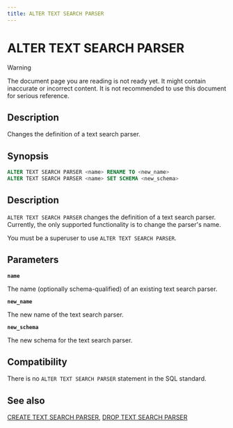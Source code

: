 ```yaml
---
title: ALTER TEXT SEARCH PARSER
---
```


# ALTER TEXT SEARCH PARSER

> [!WARNING]
> The document page you are reading is not ready yet. It might contain inaccurate or incorrect content. It is not recommended to use this document for serious reference.

## Description

Changes the definition of a text search parser.

## Synopsis

```sql
ALTER TEXT SEARCH PARSER <name> RENAME TO <new_name>
ALTER TEXT SEARCH PARSER <name> SET SCHEMA <new_schema>
```

## Description

`ALTER TEXT SEARCH PARSER` changes the definition of a text search parser. Currently, the only supported functionality is to change the parser's name.

You must be a superuser to use `ALTER TEXT SEARCH PARSER`.

## Parameters

**`name`**

The name (optionally schema-qualified) of an existing text search parser.

**`new_name`**

The new name of the text search parser.

**`new_schema`**

The new schema for the text search parser.

## Compatibility

There is no `ALTER TEXT SEARCH PARSER` statement in the SQL standard.

## See also

[CREATE TEXT SEARCH PARSER](/docs/sql-stmts/sql-stmt-create-text-search-parser.md), [DROP TEXT SEARCH PARSER](/docs/sql-stmts/sql-stmt-drop-text-search-parser.md)
